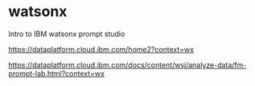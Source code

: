 # watsonx
Intro to IBM watsonx prompt studio


https://dataplatform.cloud.ibm.com/home2?context=wx

https://dataplatform.cloud.ibm.com/docs/content/wsj/analyze-data/fm-prompt-lab.html?context=wx
